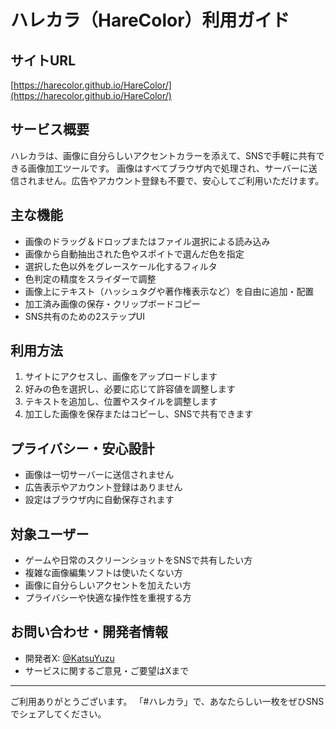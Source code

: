 # ハレカラ（HareColor）利用ガイド

## サイトURL

[https://harecolor.github.io/HareColor/](https://harecolor.github.io/HareColor/)

## サービス概要

ハレカラは、画像に自分らしいアクセントカラーを添えて、SNSで手軽に共有できる画像加工ツールです。
画像はすべてブラウザ内で処理され、サーバーに送信されません。広告やアカウント登録も不要で、安心してご利用いただけます。

## 主な機能

- 画像のドラッグ＆ドロップまたはファイル選択による読み込み
- 画像から自動抽出された色やスポイトで選んだ色を指定
- 選択した色以外をグレースケール化するフィルタ
- 色判定の精度をスライダーで調整
- 画像上にテキスト（ハッシュタグや著作権表示など）を自由に追加・配置
- 加工済み画像の保存・クリップボードコピー
- SNS共有のための2ステップUI

## 利用方法

1. サイトにアクセスし、画像をアップロードします
2. 好みの色を選択し、必要に応じて許容値を調整します
3. テキストを追加し、位置やスタイルを調整します
4. 加工した画像を保存またはコピーし、SNSで共有できます

## プライバシー・安心設計

- 画像は一切サーバーに送信されません
- 広告表示やアカウント登録はありません
- 設定はブラウザ内に自動保存されます

## 対象ユーザー

- ゲームや日常のスクリーンショットをSNSで共有したい方
- 複雑な画像編集ソフトは使いたくない方
- 画像に自分らしいアクセントを加えたい方
- プライバシーや快適な操作性を重視する方

## お問い合わせ・開発者情報

- 開発者X: [@KatsuYuzu](https://x.com/KatsuYuzu)
- サービスに関するご意見・ご要望はXまで

---

ご利用ありがとうございます。
「#ハレカラ」で、あなたらしい一枚をぜひSNSでシェアしてください。
